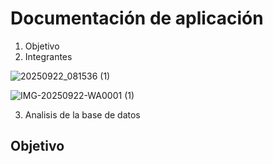 # Documentación de aplicación
1. Objetivo
2. Integrantes

![20250922_081536 (1)](https://github.com/user-attachments/assets/65e0086f-b532-49c2-826e-40c4782e621a)

![IMG-20250922-WA0001 (1)](https://github.com/user-attachments/assets/3fd1b25d-e9eb-46da-abbf-5feb83e0bfdc)

3. Analisis de la base de datos

## Objetivo
